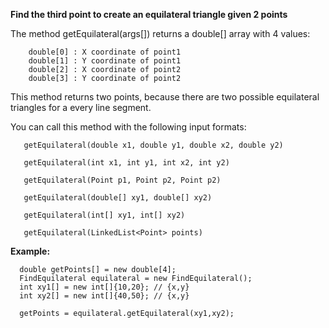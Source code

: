 <b>Find the third point to create an equilateral triangle given 2 points</b>


The method getEquilateral(args[]) returns a double[] array with 4 values:

        double[0] : X coordinate of point1
        double[1] : Y coordinate of point1
        double[2] : X coordinate of point2
        double[3] : Y coordinate of point2
        

This method returns two points, because there are two possible equilateral triangles for a every line segment.  
  
  
  
You can call this method with the following input formats:

       getEquilateral(double x1, double y1, double x2, double y2)
       
       getEquilateral(int x1, int y1, int x2, int y2)
       
       getEquilateral(Point p1, Point p2, Point p2)
       
       getEquilateral(double[] xy1, double[] xy2)
       
       getEquilateral(int[] xy1, int[] xy2)
       
       getEquilateral(LinkedList<Point> points)
       
       
<b> Example: </b>

      double getPoints[] = new double[4];
      FindEquilateral equilateral = new FindEquilateral();
      int xy1[] = new int[]{10,20}; // {x,y}
      int xy2[] = new int[]{40,50}; // {x,y}
    
      getPoints = equilateral.getEquilateral(xy1,xy2);
